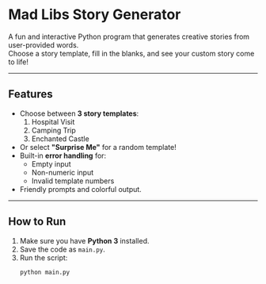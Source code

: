 # Mad Libs Story Generator

A fun and interactive Python program that generates creative stories from user-provided words.  
Choose a story template, fill in the blanks, and see your custom story come to life!

---

##  Features
- Choose between **3 story templates**:
  1. Hospital Visit  
  2. Camping Trip  
  3. Enchanted Castle  
- Or select **"Surprise Me"** for a random template!
- Built-in **error handling** for:
  - Empty input  
  - Non-numeric input  
  - Invalid template numbers  
- Friendly prompts and colorful output.

---

##  How to Run
1. Make sure you have **Python 3** installed.
2. Save the code as `main.py`.
3. Run the script:
   ```bash
   python main.py
